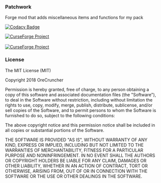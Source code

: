 ### Patchwork
Forge mod that adds miscellaneous items and functions for my pack

[![Codacy Badge](https://api.codacy.com/project/badge/Grade/47087290625b4582a9709bb5197a5413)](https://www.codacy.com/app/BlockArtistry/Patchwork?utm_source=github.com&amp;utm_medium=referral&amp;utm_content=OreCruncher/patchwork&amp;utm_campaign=Badge_Grade)

<a href="https://minecraft.curseforge.com/projects/patchwork"><img src="http://cf.way2muchnoise.eu/versions/patchwork.svg" alt="CurseForge Project"/></a>
</br></br>
<a href="https://minecraft.curseforge.com/projects/patchwork"><img src="http://cf.way2muchnoise.eu/full_patchwork_downloads.svg" alt="CurseForge Project"/></a>

### License
The MIT License (MIT)

Copyright 2018 OreCruncher

Permission is hereby granted, free of charge, to any person obtaining a copy
of this software and associated documentation files (the "Software"), to deal
in the Software without restriction, including without limitation the rights
to use, copy, modify, merge, publish, distribute, sublicense, and/or sell
copies of the Software, and to permit persons to whom the Software is
furnished to do so, subject to the following conditions:

The above copyright notice and this permission notice shall be included in
all copies or substantial portions of the Software.

THE SOFTWARE IS PROVIDED "AS IS", WITHOUT WARRANTY OF ANY KIND, EXPRESS OR
IMPLIED, INCLUDING BUT NOT LIMITED TO THE WARRANTIES OF MERCHANTABILITY,
FITNESS FOR A PARTICULAR PURPOSE AND NONINFRINGEMENT. IN NO EVENT SHALL THE
AUTHORS OR COPYRIGHT HOLDERS BE LIABLE FOR ANY CLAIM, DAMAGES OR OTHER
LIABILITY, WHETHER IN AN ACTION OF CONTRACT, TORT OR OTHERWISE, ARISING FROM,
OUT OF OR IN CONNECTION WITH THE SOFTWARE OR THE USE OR OTHER DEALINGS IN
THE SOFTWARE.
